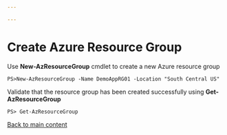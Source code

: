 ```yaml
---

---
```

# Create Azure Resource Group

Use **New-AzResourceGroup** cmdlet to create a new Azure resource group

    PS>New-AzResourceGroup -Name DemoAppRG01 -Location "South Central US"

Validate that the resource group has been created successfully using **Get-AzResourceGroup**

    PS> Get-AzResourceGroup

[Back to main content](https://devexpresso.github.io/Azure/azureinfradeploy "Back to main content")